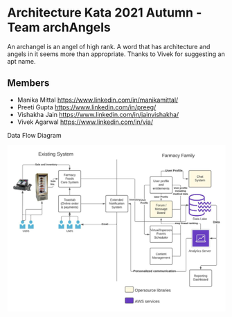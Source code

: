# Architecture Kata 2021 Autumn - Team archAngels

An archangel is an angel of high rank. A word that has architecture and angels in it seems more than appropriate. Thanks to Vivek for suggesting an apt name.

## Members
 * Manika Mittal https://www.linkedin.com/in/manikamittal/
 * Preeti Gupta https://www.linkedin.com/in/preeg/
 * Vishakha Jain https://www.linkedin.com/in/jainvishakha/
 * Vivek Agarwal https://www.linkedin.com/in/via/


</h3>Data Flow Diagram</h3>

![alt text](https://github.com/preetiagarwal26/archAngels/blob/main/architecture/Farmacy%20Family.jpeg?raw=true)


